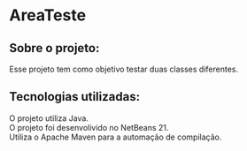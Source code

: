 # AreaTeste
## Sobre o projeto:
Esse projeto tem como objetivo testar duas classes diferentes.

## Tecnologias utilizadas:
O projeto utiliza Java. \
O projeto foi desenvolivido no NetBeans 21. \
Utiliza o Apache Maven para a automação de compilação.
